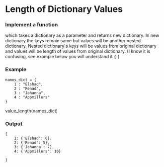 # Length of Dictionary Values
### Implement a function
 which takes a dictionary as a parameter and returns new dictionary.  In new dictionary the keys remain same but values will be another nested dictionary. Nested dictionary's keys will be values from original dictionary and values will be length of values from original dictionary. (I know it is confusing, see example below you will understand it :) )

### Example
```
names_dict = {
    1 : "Elshad",
    2 : "Renad",
    3 : "Johanna",
    4 : "Appmillers"
}
```
value_length(names_dict)
### Output
```
{
    1: {'Elshad': 6}, 
    2: {'Renad': 5}, 
    3: {'Johanna': 7}, 
    4: {'Appmillers': 10}

}
```